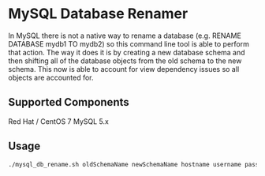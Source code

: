 # MySQL Database Renamer

In MySQL there is not a native way to rename a database (e.g. RENAME DATABASE mydb1 TO mydb2) so this command line tool is able to perform that action. The way it does it is by creating a new database schema and then shifting all of the database objects from the old schema to the new schema. This now is able to account for view dependency issues so all objects are accounted for.

## Supported Components

Red Hat / CentOS 7
MySQL 5.x

## Usage

```bash
./mysql_db_rename.sh oldSchemaName newSchemaName hostname username password
```